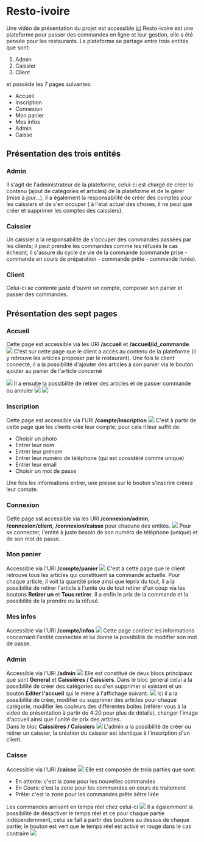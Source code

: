 # Resto-ivoire
Une vidéo de présentation du projet est accessible [ici](https://www.youtube.com/watch?v=luPBessHe9Q&lc=z22scpsqfpbqej2hx04t1aokgvdeeoms3puihswjxytzrk0h00410.1598394570107471)
Resto-ivoire est une plateforme pour passer des commandes en ligne et leur gestion, elle a été pensée pour les restaurants. La plateforme se partage entre trois entités que sont:
<ol>
<li>Admin</li>
<li>Caissier</li>
<li>Client</li>
</ol>
et possède les  7 pages suivantes:
<ul>
<li>Accueil</li>
<li>Inscription</li>
<li>Connexion</li>
<li>Mon panier</li>
<li>Mes infos</li>
<li>Admin</li>
<li>Caisse</li>
</ul>

## Présentation des trois entités
### Admin
Il s'agit de l'administrateur de la plateforme, celui-ci est chargé de créer le contenu (ajout de catégories et articles) de la plateforme et de le gérer (mise à jour...), il a également la responsabilité de créer des comptes pour les caissiers et de s'en occuper ( à l'etat actuel des choses, il ne peut que créer et supprimer les comptes des caissiers).
### Caissier
Un caissier a la responsabilité de s'occuper des commandes passées par les clients; il peut prendre les commandes comme les réfusés le cas écheant; il s'assure du cycle de vie de la commande (commande prise - commande en cours de préparation - commande prête - commande livrée).
### Client
Celui-ci se contente juste d'ouvrir un compte, composer son panier et passer des commandes.
## Présentation des sept pages
### Accueil
Cette page est accessible via les URI <b>/accueil</b> et <b>/accueil/id_commande</b>.<br/>
<img src="présentation/accueil.jpg">
C'est sur cette page que le client a accès au contenu de la plateforme (il y retrouve les articles proposer par le restaurant). Une fois le client connecté, il a la possibilité d'ajouter des articles à son panier via le bouton ajouter au panier de l'article concerné

<img src="présentation/accueil_connected.jpg">
Il a ensuite la possibilité de retirer des articles et de passer commande ou annuler
<img src="présentation/panier.jpg">
<img src="présentation/panier_empty.jpg">

### Inscription
Cette page est accessible via l'URI <b>/compte/inscription</b>
<img src="présentation/inscription.jpg">
C'est à partir de cette page que les clients crée leur compte; pour cela il leur suffit de:
<ul>
<li>Choisir un photo</li>
<li>Entrer leur nom</li>
<li>Entrer leur prénom</li>
<li>Entrer leur numéro de téléphone (qui est considéré comme unique)</li>
<li>Entrer leur email</li>
<li>Choisir un mot de passe</li>
</ul>
Une fois les informations entrer, une presse sur le bouton s'inscrire créera leur compte.

### Connexion
Cette page sst accessible via les URI <b>/connexion/admin</b>, <b>/connexion/client</b>, <b>/connexion/caisse</b> pour chacune des entités.
<img src="présentation/connexion.jpg">
Pour se connecter, l'entité à juste besoin de son numéro de téléphone (unique) et de son mot de passe.
### Mon panier
Accessible via l'URI <b>/compte/panier</b>
<img src="présentation/panier.jpg">
C'est à cette page que le client retrouve tous les articles qui constituent sa commande actuelle. Pour chaque article, il voit la quantité prise ainsi que leprix du tout, il a la possibilité de retirer l'article à l'unité ou de tout retirer d'un coup via les boutons <b>Retirer un</b> et <b>Tous retirer</b>. Il a enfin le prix de la commande et la possibilité de la prendre ou la réfusé.
### Mes infos
Accessible via l'URI <b>/compte/infos</b>
<img src="présentation/infos.jpg">
Cette page contient les informations concernant l'entité connectée et lui donne la possibilité de modifier son mot de passe.
### Admin
Accessible via l'URI <b>/admin</b>
<img src="présentation/admin_general.jpg">
Elle est constitué de deux blocs principaux que sont <b>General</b> et <b>Caissières / Caissiers</b>. Dans le bloc general celui a la possibilité de créer des catégories ou d'en supprimer si existant et un bouton <b>Editer l'accueil</b> qui le mène à l'affichage suivant:
<img src="présentation/accueil_editable.jpg">
Ici il a la possibilité de créer, modifier ou supprimer des articles pour chaque catégorie, modifier les couleurs des différentes boites (référer vous à la video de présentation à partir de 4:20 pour plus de détails), changer l'image d'accueil ainsi que l'unité de prix des articles.</br>
Dans le bloc <b>Caissières / Caissiers</b>
<img src="présentation/admin_general.jpg">
L'admin a la possibilité de créer ou retirer un caissier, la création du caissier est identique à l'inscription d'un client.
### Caisse
Accessible via l'URI <b>/caisse</b>
<img src="présentation/caisse.jpg">
Elle est composée de trois parties que sont:
<ul>
<li>En attente: c'est la zone pour les nouvelles commandes</li>
<li>En Cours: c'est la zone pour les commandes en cours de traitement</li>
<li>Prête: c'est la zone pour les commandes prête àêtre lirée</li>
</ul>
Les commandes arrivent en temps réel chez celui-ci
<img src="présentation/caisse_commande.jpg">
Il a égalemment la possibilité de désactiver le temps réel et ce pour chaque partie indépendemment, celui se fait à partir des boutons au dessus de chaque partie; le bouton est vert que le temps réel est activé et rouge dans le cas contraire
<img src="présentation/caisse_disabledrtc.jpg">
